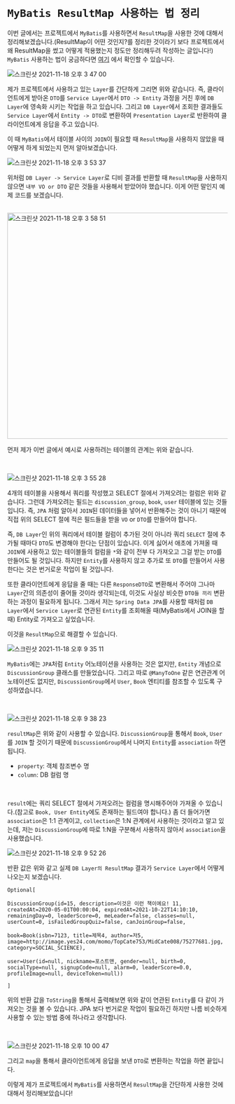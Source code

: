 # `MyBatis ResultMap 사용하는 법 정리`

이번 글에서는 프로젝트에서 `MyBatis`를 사용하면서 `ResultMap`을 사용한 것에 대해서 정리해보겠습니다.(ResultMap이 어떤 것인지?를 정리한 것이라기 보다 프로젝트에서 왜 ResultMap을 썼고 어떻게 적용했는지 정도만 정리해두려 작성하는 글입니다!) `MyBatis` 사용하는 법이 궁금하다면 [여기](https://devlog-wjdrbs96.tistory.com/200) 에서 확인할 수 있습니다. 

![스크린샷 2021-11-18 오후 3 47 00](https://user-images.githubusercontent.com/45676906/142366087-9424cdf3-669c-4bfe-9d48-7637a9edfd57.png)

제가 프로젝트에서 사용하고 있는 `Layer`를 간단하게 그리면 위와 같습니다. 즉, 클라이언트에게 받아온 `DTO`를 `Service Layer`에서 `DTO -> Entity` 과정을 거친 후에 `DB Layer`에 영속화 시키는 작업을 하고 있습니다. 그리고 `DB Layer`에서 조회한 결과들도 `Service Layer`에서 `Entity -> DTO`로 변환하여 `Presentation Layer`로 반환하여 클라이언트에게 응답을 주고 있습니다. 

이 때 `MyBatis`에서 테이블 사이의 `JOIN`이 필요할 때 `ResultMap`을 사용하지 않았을 때 어떻게 하게 되었는지 먼저 알아보겠습니다. 

![스크린샷 2021-11-18 오후 3 53 37](https://user-images.githubusercontent.com/45676906/142366838-20b7f9ea-5df2-4e49-bd5e-c0b105faef8f.png)

위처럼 `DB Layer -> Service Layer`로 디비 결과를 반환할 때 `ResultMap`을 사용하지 않으면 `내부 VO or DTO` 같은 것들을 사용해서 받았어야 했습니다. 이게 어떤 말인지 예제 코드를 보겠습니다. 

<br>

<img width="516" alt="스크린샷 2021-11-18 오후 3 58 51" src="https://user-images.githubusercontent.com/45676906/142367793-02e2ce31-c4a2-40d4-94bb-8353f4e30257.png">

먼저 제가 이번 글에서 예시로 사용하려는 테이블의 관계는 위와 같습니다. 

<br>

![스크린샷 2021-11-18 오후 3 55 28](https://user-images.githubusercontent.com/45676906/142367072-f02595f6-6262-4f67-8ff2-b49ba6bd6c5b.png)

4개의 테이블을 사용해서 쿼리를 작성했고 SELECT 절에서 가져오려는 컬럼은 위와 같습니다. 그런데 가져오려는 필드는 `discussion_group`, `book`, `user` 테이블에 있는 것들입니다. 즉, `JPA` 처럼 알아서 `JOIN`된 데이터들을 넣어서 반환해주는 것이 아니기 때문에 직접 위의 SELECT 절에 적은 필드들을 받을 `VO` or `DTO`를 만들어야 합니다. 

즉, `DB Layer`인 위의 쿼리에서 테이블 컬럼이 추가된 것이 아니라 쿼리 `SELECT` 절에 추가될 때마다 `DTO`도 변경해야 한다는 단점이 있습니다. 이게 싫어서 애초에 가져올 때 `JOIN`에 사용하고 있는 테이블들의 컬럼을 `*`와 같이 전부 다 가져오고 그걸 받는 `DTO`를 만들어도 될 것입니다. 하지만 `Entity`를 사용하지 않고 추가로 또 `DTO`를 만들어서 사용한다는 것은 번거로운 작업이 될 것입니다. 

또한 클라이언트에게 응답을 줄 때는 다른 `ResponseDTO`로 변환해서 주어야 그나마 `Layer`간의 의존성이 줄어들 것이라 생각되는데, 이것도 사실상 비슷한 `DTO들 끼리` 변환하는 과정이 필요하게 됩니다. 그래서 저는 `Spring Data JPA`를 사용할 때처럼 `DB Layer`에서 `Service Layer`로 연관된 `Entity`를 조회해올 때(MyBatis에서 JOIN을 할 때) Entity로 가져오고 싶었습니다. 

이것을 `ResultMap`으로 해결할 수 있습니다.

![스크린샷 2021-11-18 오후 9 35 11](https://user-images.githubusercontent.com/45676906/142416359-b986abcc-e9ed-45b5-8db1-75441358ed18.png)

`MyBatis`에는 `JPA`처럼 `Entity` 어노테이션을 사용하는 것은 없지만, `Entity` 개념으로 `DiscussionGroup` 클래스를 만들었습니다. 그리고 따로 `@ManyToOne` 같은 연관관계 어노테이션도 없지만, `DiscussionGroup`에서 `User`, `Book` 엔티티를 참조할 수 있도록 구성하였습니다. 

<br>

![스크린샷 2021-11-18 오후 9 38 23](https://user-images.githubusercontent.com/45676906/142417032-b291260c-9af0-44ba-a29e-02bddb173cda.png)

`resultMap`은 위와 같이 사용할 수 있습니다. `DiscussionGroup`을 통해서 `Book`, `User`를 `JOIN` 할 것이기 때문에 `DiscussionGroup`에서 나머지 `Entity`를 `association` 하면 됩니다. 

- `property`: 객체 참조변수 명
- `column`: DB 컬럼 명

<br>

`result`에는 쿼리 SELECT 절에서 가져오려는 컬럼을 명시해주어야 가져올 수 있습니다.(참고로 `Book, User Entity`에도 존재하는 필드여야 합니다.) 좀 더 들어가면 `association`은 1:1 관계이고, `collection`은 1:N 관계에서 사용하는 것이라고 알고 있는데, 저는 `DiscussionGroup`에 따로 1:N을 구분해서 사용하지 않아서 `association`을 사용했습니다. 

![스크린샷 2021-11-18 오후 9 52 26](https://user-images.githubusercontent.com/45676906/142418859-f5d32059-bf52-43b3-b488-797fda7d385e.png)

반환 값은 위와 같고 실제 `DB Layer의 ResultMap` 결과가 `Service Layer`에서 어떻게 나오는지 보겠습니다. 

```
Optional[

DiscussionGroup(id=15, description=이것은 이런 책이에요! 11, createdAt=2020-05-01T00:00:04, expiredAt=2021-10-22T14:10:10, remainingDay=0, leaderScore=0, meLeader=false, classes=null, userCount=0, isFailedGroupQuiz=false, canJoinGroup=false, 

book=Book(isbn=7123, title=제목4, author=저5, image=http://image.yes24.com/momo/TopCate753/MidCate008/75277681.jpg, category=SOCIAL_SCIENCE), 

user=User(id=null, nickname=포스트맨, gender=null, birth=0, socialType=null, signupCode=null, alarm=0, leaderScore=0.0, profileImage=null, deviceToken=null))

]
```

위의 반환 값을 `ToString`을 통해서 출력해보면 위와 같이 연관된 `Entity`를 다 같이 가져오는 것을 볼 수 있습니다. JPA 보다 번거로운 작업이 필요하긴 하지만 나름 비슷하게 사용할 수 있는 방법 중에 하나라고 생각합니다. 

<br> 

![스크린샷 2021-11-18 오후 10 00 47](https://user-images.githubusercontent.com/45676906/142420076-a0441a99-310d-4978-9f29-8406fa51ba49.png)

그리고 `map`을 통해서 클라이언트에게 응답을 보낸 `DTO`로 변환하는 작업을 하면 끝입니다. 

이렇게 제가 프로젝트에서 `MyBatis`를 사용하면서 `ResultMap`을 간단하게 사용한 것에 대해서 정리해보았습니다!